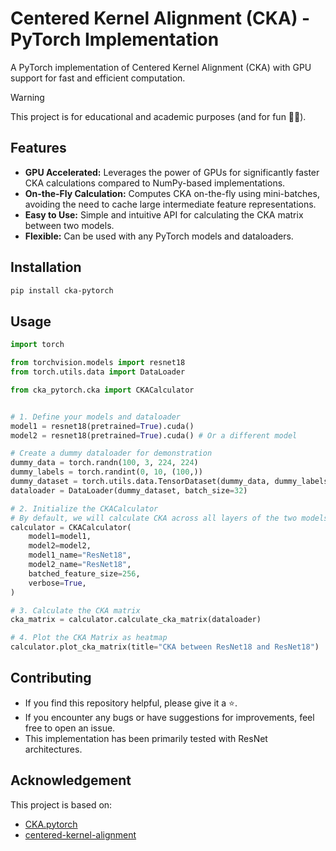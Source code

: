 # Centered Kernel Alignment (CKA) - PyTorch Implementation

A PyTorch implementation of Centered Kernel Alignment (CKA) with GPU support for fast and efficient computation.

> [!WARNING]
> This project is for educational and academic purposes (and for fun 🤷🏻).

## Features

- **GPU Accelerated:** Leverages the power of GPUs for significantly faster CKA calculations compared to NumPy-based implementations.
- **On-the-Fly Calculation:** Computes CKA on-the-fly using mini-batches, avoiding the need to cache large intermediate feature representations.
- **Easy to Use:** Simple and intuitive API for calculating the CKA matrix between two models.
- **Flexible:** Can be used with any PyTorch models and dataloaders.

## Installation
```bash
pip install cka-pytorch
```

## Usage

```python
import torch

from torchvision.models import resnet18
from torch.utils.data import DataLoader

from cka_pytorch.cka import CKACalculator


# 1. Define your models and dataloader
model1 = resnet18(pretrained=True).cuda()
model2 = resnet18(pretrained=True).cuda() # Or a different model

# Create a dummy dataloader for demonstration
dummy_data = torch.randn(100, 3, 224, 224)
dummy_labels = torch.randint(0, 10, (100,))
dummy_dataset = torch.utils.data.TensorDataset(dummy_data, dummy_labels)
dataloader = DataLoader(dummy_dataset, batch_size=32)

# 2. Initialize the CKACalculator
# By default, we will calculate CKA across all layers of the two models
calculator = CKACalculator(
    model1=model1,
    model2=model2,
    model1_name="ResNet18",
    model2_name="ResNet18",
    batched_feature_size=256,
    verbose=True,
)

# 3. Calculate the CKA matrix
cka_matrix = calculator.calculate_cka_matrix(dataloader)

# 4. Plot the CKA Matrix as heatmap
calculator.plot_cka_matrix(title="CKA between ResNet18 and ResNet18")
```

## Contributing

- If you find this repository helpful, please give it a :star:.
- If you encounter any bugs or have suggestions for improvements, feel free to open an issue.
- This implementation has been primarily tested with ResNet architectures.

## Acknowledgement
This project is based on:
- [CKA.pytorch](https://github.com/numpee/CKA.pytorch)
- [centered-kernel-alignment](https://github.com/RistoAle97/centered-kernel-alignment)